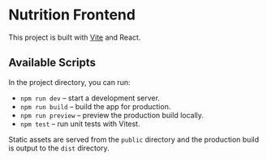 # Nutrition Frontend

This project is built with [Vite](https://vitejs.dev/) and React.

## Available Scripts

In the project directory, you can run:

- `npm run dev` – start a development server.
- `npm run build` – build the app for production.
- `npm run preview` – preview the production build locally.
- `npm test` – run unit tests with Vitest.

Static assets are served from the `public` directory and the production build
is output to the `dist` directory.
